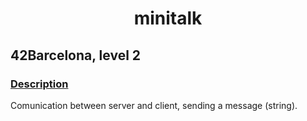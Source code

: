 <h1 align="center">minitalk</h1>
<h2>42Barcelona, level 2</h2>
<h3><u>Description</u></h3>
<p>Comunication between server and client, sending a message (string).</p>
